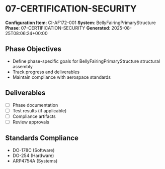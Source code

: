 # 07-CERTIFICATION-SECURITY

**Configuration Item**: CI-AF172-001
**System**: BellyFairingPrimaryStructure
**Phase**: 07-CERTIFICATION-SECURITY
**Generated**: 2025-08-25T08:06:24+00:00

## Phase Objectives
- Define phase-specific goals for BellyFairingPrimaryStructure structural assembly
- Track progress and deliverables
- Maintain compliance with aerospace standards

## Deliverables
- [ ] Phase documentation
- [ ] Test results (if applicable)
- [ ] Compliance artifacts
- [ ] Review approvals

## Standards Compliance
- DO-178C (Software)
- DO-254 (Hardware)
- ARP4754A (Systems)


